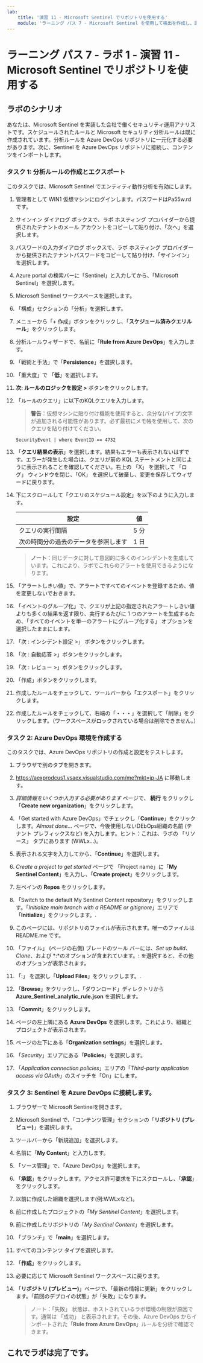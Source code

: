 ```yaml
---
lab:
    title: '演習 11 - Microsoft Sentinel でリポジトリを使用する'
    module: 'ラーニング パス 7 - Microsoft Sentinel を使用して検出を作成し、調査を実行する'
---
```


# ラーニング パス 7 - ラボ 1 - 演習 11 - Microsoft Sentinel でリポジトリを使用する

## ラボのシナリオ

あなたは、Microsoft Sentinel を実装した会社で働くセキュリティ運用アナリストです。スケジュールされたルールと Microsoft セキュリティ分析ルールは既に作成されています。分析ルールを Azure DevOps リポジトリに一元化する必要があります。次に、Sentinel を Azure DevOps リポジトリに接続し、コンテンツをインポートします。


### タスク 1: 分析ルールの作成とエクスポート

このタスクでは、Microsoft Sentinel でエンティティ動作分析を有効にします。

1. 管理者として WIN1 仮想マシンにログインします。パスワードはPa55w.rd です。

2. サインイン ダイアログ ボックスで、ラボ ホスティング プロバイダーから提供されたテナントのメール アカウントをコピーして貼り付け、「次へ」を選択します。

3. パスワードの入力ダイアログ ボックスで、ラボ ホスティング プロバイダーから提供されたテナントパスワードをコピーして貼り付け、「サインイン」を選択します。

4. Azure portal の検索バーに「Sentinel」と入力してから、「Microsoft Sentinel」を選択します。

5. Microsoft Sentinel ワークスペースを選択します。

6. 「構成」セクションの「分析」を選択します。

7. メニューから「+ 作成」ボタンをクリックし、「**スケジュール済みクエリルール**」をクリックします。

8. 分析ルールウィザードで、名前に「**Rule from Azure DevOps**」を入力します。

9.  「戦術と手法」で「**Persistence**」を選択します。

10. 「重大度」で 「**低**」を選択します。

11. **次: ルールのロジックを設定 >** ボタンをクリックします。

12. 「ルールのクエリ」に以下のKQLクエリを入力します。

    >**警告**：仮想マシンに貼り付け機能を使用すると、余分な(パイプ)文字が追加される可能性があります。必ず最初にメモ帳を使用して、次のクエリを貼り付けてください。

    ```KQL
    SecurityEvent | where EventID == 4732
    ```

13. 「**クエリ結果の表示**」を選択します。結果もエラーも表示されないはずです。エラーが発生した場合は、クエリが前の KQL ステートメントと同じように表示されることを確認してください。右上の 「X」 を選択して 「ログ」 ウィンドウを閉じ、「OK」 を選択して破棄し、変更を保存してウィザードに戻ります。


14. 下にスクロールして「クエリのスケジュール設定」を以下のように入力します。

    |設定|値|
    |---|---|
    |クエリの実行間隔|5 分|
    |次の時間分の過去のデータを参照します|1 日|

    >**ノート**：同じデータに対して意図的に多くのインシデントを生成しています。これにより、ラボでこれらのアラートを使用できるようになります。

15. 「アラートしきい値」で、アラートですべてのイベントを登録するため、値を変更しないでおきます。

16. 「イベントのグループ化」で、クエリが上記の指定されたアラートしきい値よりも多くの結果を返す限り、実行するたびに 1 つのアラートを生成するため、「すべてのイベントを単一のアラートにグループ化する」 オプションを選択したままにします。

17. 「次 : インシデント設定 >」 ボタンをクリックします。

18. 「次 : 自動応答 >」ボタンをクリックします。

19. 「次 : レビュー >」ボタンをクリックします。
 
20. 「作成」ボタンをクリックします。

21. 作成したルールをチェックして、ツールバーから「エクスポート」をクリックします。

22. 作成したルールをチェックして、右端の「・・・」を選択して「削除」をクリックします。（ワークスペースがロックされている場合は削除できません。）

### タスク 2: Azure DevOps 環境を作成する

このタスクでは、Azure DevOps リポジトリの作成と設定をテストします。

1. ブラウザで別のタブを開きます。

1. https://aexprodcus1.vsaex.visualstudio.com/me?mkt=jp-JA に移動します。

2. *詳細情報をいくつか入力する必要があります* ページで、 **続行** をクリックし「**Create new organization**」をクリックします。

3. 「Get started with Azure DevOps」でチェックし「**Continue**」をクリックします。*Almost done...* ページで、今後使用しないDEbOps組織の名前 (テナント プレフィックスなど) を入力します。ヒント：これは、ラボの 「リソース」 タブにあります (WWLx...)。

4. 表示される文字を入力してから、「**Continue**」を選択します。

5. *Create a project to get started* ページで 「Project name」に「**My Sentinel Content**」を入力し、「**Create project**」をクリックします。

6. 左ペインの **Repos** をクリックします。

7. 「Switch to the default My Sentinel Content repository」をクリックします。「*Initialize main branch with a README or gitignore*」エリアで「**Initialize**」をクリックします。.

8. このページには、リポジトリのファイルが表示されます。唯一のファイルは README.me です。

9. 「ファイル」 (ページの右側) ブレードのツール バーには、*Set up build*、*Clone*、および *:*のオプションが含まれています。: を選択すると、その他のオプションが表示されます。

10. 「:」 を選択し「**Upload Files**」をクリックします。.

11. 「**Browse**」をクリックし、「ダウンロード」ディレクトリから **Azure_Sentinel_analytic_rule.json** を選択します。

12. 「**Commit**」をクリックします。

13. ページの左上隅にある **Azure DevOps** を選択します。これにより、組織とプロジェクトが表示されます。

14. ページの左下にある「**Organization settings**」を選択します。

15. 「*Security*」エリアにある「**Policies**」を選択します。

16. 「*Application connection policies*」エリアの「*Third-party application access via OAuth*」のスイッチを「On」にします。

### タスク 3: Sentinel を Azure DevOps に接続します。

1. ブラウザーで Microsoft Sentinelを開きます。

1. Microsoft Sentinel で、「コンテンツ管理」セクションの「**リポジトリ (プレビュー)**」を選択します。

1. ツールバーから「新規追加」を選択します。

1. 名前に「**My Content**」と入力します。

2. 「ソース管理」で、「Azure DevOps」を選択します。

3. 「**承認**」をクリックします。アクセス許可要求を下にスクロールし、「**承認**」をクリックします。

4. 以前に作成した組織を選択します(例:WWLxなど)。

5. 前に作成したプロジェクトの「*My Sentinel Content*」を選択します。

6. 前に作成したリポジトリの「*My Sentinel Content*」を選択します。

7. 「ブランチ」で「**main**」を選択します。

8. すべてのコンテンツ タイプを選択します。

9. 「**作成**」をクリックします。

10. 必要に応じて Microsoft Sentinel ワークスペースに戻ります。

11. 「**リポジトリ (プレビュー)**」ページで、「最新の情報に更新」をクリックします。「前回のデプロイの状態」が「失敗」になります。  

    >ノート：「失敗」 状態は、ホストされているラボ環境の制限が原因です。通常は 「成功」 と表示されます。その後、Azure DevOps からインポートされた「**Rule from Azure DevOps**」ルールを分析で確認できます。

## これでラボは完了です。
